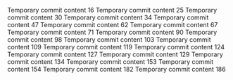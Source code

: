 Temporary commit content 16
Temporary commit content 25
Temporary commit content 30
Temporary commit content 34
Temporary commit content 47
Temporary commit content 62
Temporary commit content 67
Temporary commit content 71
Temporary commit content 90
Temporary commit content 98
Temporary commit content 103
Temporary commit content 109
Temporary commit content 119
Temporary commit content 124
Temporary commit content 127
Temporary commit content 129
Temporary commit content 134
Temporary commit content 153
Temporary commit content 154
Temporary commit content 182
Temporary commit content 186
